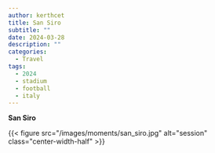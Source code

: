 ```yaml
---
author: kerthcet
title: San Siro
subtitle: ""
date: 2024-03-28
description: ""
categories:
  - Travel
tags:
  - 2024
  - stadium
  - football
  - italy
---
```


**San Siro**

{{< figure src="/images/moments/san_siro.jpg" alt="session" class="center-width-half" >}}
